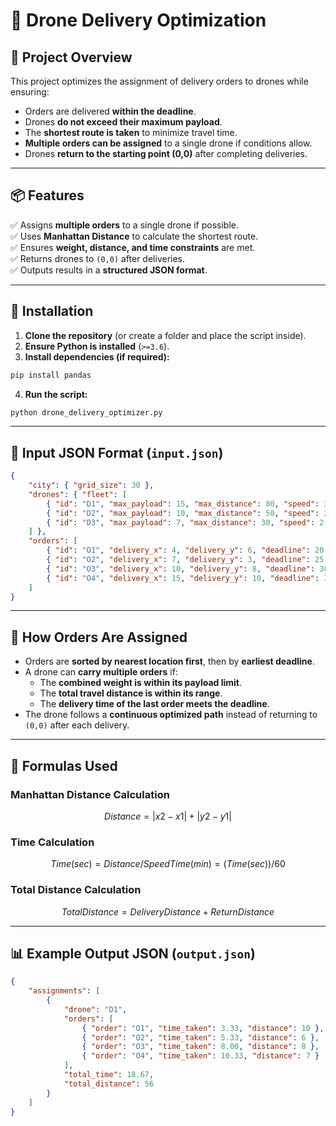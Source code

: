 # 🚀 Drone Delivery Optimization

## 📌 Project Overview
This project optimizes the assignment of delivery orders to drones while ensuring:
- Orders are delivered **within the deadline**.
- Drones **do not exceed their maximum payload**.
- The **shortest route is taken** to minimize travel time.
- **Multiple orders can be assigned** to a single drone if conditions allow.
- Drones **return to the starting point (0,0)** after completing deliveries.

---

## 📦 Features
✅ Assigns **multiple orders** to a single drone if possible.  
✅ Uses **Manhattan Distance** to calculate the shortest route.  
✅ Ensures **weight, distance, and time constraints** are met.  
✅ Returns drones to `(0,0)` after deliveries.  
✅ Outputs results in a **structured JSON format**.  

---

## 🔧 Installation
1. **Clone the repository** (or create a folder and place the script inside).  
2. **Ensure Python is installed** (`>=3.6`).  
3. **Install dependencies (if required):**
```bash
pip install pandas
```
4. **Run the script:**
```bash
python drone_delivery_optimizer.py
```

---

## 📂 Input JSON Format (`input.json`)
```json
{
    "city": { "grid_size": 30 },
    "drones": { "fleet": [
        { "id": "D1", "max_payload": 15, "max_distance": 80, "speed": 3, "available": true },
        { "id": "D2", "max_payload": 10, "max_distance": 50, "speed": 2.5, "available": true },
        { "id": "D3", "max_payload": 7, "max_distance": 30, "speed": 2, "available": true }
    ] },
    "orders": [
        { "id": "O1", "delivery_x": 4, "delivery_y": 6, "deadline": 20, "package_weight": 5 },
        { "id": "O2", "delivery_x": 7, "delivery_y": 3, "deadline": 25, "package_weight": 6 },
        { "id": "O3", "delivery_x": 10, "delivery_y": 8, "deadline": 30, "package_weight": 4 },
        { "id": "O4", "delivery_x": 15, "delivery_y": 10, "deadline": 35, "package_weight": 8 }
    ]
}
```

---

## 📜 How Orders Are Assigned
- Orders are **sorted by nearest location first**, then by **earliest deadline**.
- A drone can **carry multiple orders** if:
  - The **combined weight is within its payload limit**.
  - The **total travel distance is within its range**.
  - The **delivery time of the last order meets the deadline**.
- The drone follows a **continuous optimized path** instead of returning to `(0,0)` after each delivery.

---

## 📏 Formulas Used
### **Manhattan Distance Calculation**
```math
Distance = |x2 - x1| + |y2 - y1|
```

### **Time Calculation**
```math
Time (sec) = Distance / Speed
Time (min) = (Time (sec)) / 60
```

### **Total Distance Calculation**
```math
Total Distance = Delivery Distance + Return Distance
```

---

## 📊 Example Output JSON (`output.json`)
```json
{
    "assignments": [
        {
            "drone": "D1",
            "orders": [
                { "order": "O1", "time_taken": 3.33, "distance": 10 },
                { "order": "O2", "time_taken": 5.33, "distance": 6 },
                { "order": "O3", "time_taken": 8.00, "distance": 8 },
                { "order": "O4", "time_taken": 10.33, "distance": 7 }
            ],
            "total_time": 18.67,
            "total_distance": 56
        }
    ]
}
```



